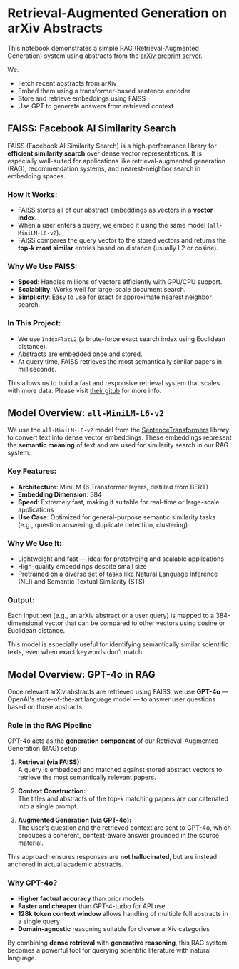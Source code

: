 # Retrieval-Augmented Generation on arXiv Abstracts

This notebook demonstrates a simple RAG (Retrieval-Augmented Generation) system using abstracts from the [arXiv preprint server](https://arxiv.org).

We:
- Fetch recent abstracts from arXiv
- Embed them using a transformer-based sentence encoder
- Store and retrieve embeddings using FAISS
- Use GPT to generate answers from retrieved context

##  FAISS: Facebook AI Similarity Search

FAISS (Facebook AI Similarity Search) is a high-performance library for **efficient similarity search** over dense vector representations. It is especially well-suited for applications like retrieval-augmented generation (RAG), recommendation systems, and nearest-neighbor search in embedding spaces.  

###  How It Works:
- FAISS stores all of our abstract embeddings as vectors in a **vector index**.
- When a user enters a query, we embed it using the same model (`all-MiniLM-L6-v2`).
- FAISS compares the query vector to the stored vectors and returns the **top-k most similar** entries based on distance (usually L2 or cosine).

###  Why We Use FAISS:
- **Speed**: Handles millions of vectors efficiently with GPU/CPU support.
- **Scalability**: Works well for large-scale document search.
- **Simplicity**: Easy to use for exact or approximate nearest neighbor search.

###  In This Project:
- We use `IndexFlatL2` (a brute-force exact search index using Euclidean distance).
- Abstracts are embedded once and stored.
- At query time, FAISS retrieves the most semantically similar papers in milliseconds.

This allows us to build a fast and responsive retrieval system that scales with more data.  Please visit [their gitub](https://github.com/facebookresearch/faiss/wiki/) for more info.


##  Model Overview: `all-MiniLM-L6-v2`

We use the `all-MiniLM-L6-v2` model from the [SentenceTransformers](https://www.sbert.net/) library to convert text into dense vector embeddings. These embeddings represent the **semantic meaning** of text and are used for similarity search in our RAG system.

###  Key Features:
- **Architecture**: MiniLM (6 Transformer layers, distilled from BERT)
- **Embedding Dimension**: 384
- **Speed**: Extremely fast, making it suitable for real-time or large-scale applications
- **Use Case**: Optimized for general-purpose semantic similarity tasks (e.g., question answering, duplicate detection, clustering)

###  Why We Use It:
- Lightweight and fast — ideal for prototyping and scalable applications
- High-quality embeddings despite small size
- Pretrained on a diverse set of tasks like Natural Language Inference (NLI) and Semantic Textual Similarity (STS)

###  Output:
Each input text (e.g., an arXiv abstract or a user query) is mapped to a 384-dimensional vector that can be compared to other vectors using cosine or Euclidean distance.

This model is especially useful for identifying semantically similar scientific texts, even when exact keywords don’t match.

## Model Overview: GPT-4o in RAG

Once relevant arXiv abstracts are retrieved using FAISS, we use **GPT-4o** — OpenAI's state-of-the-art language model — to answer user questions based on those abstracts.

### Role in the RAG Pipeline

GPT-4o acts as the **generation component** of our Retrieval-Augmented Generation (RAG) setup:

1. **Retrieval (via FAISS):**  
   A query is embedded and matched against stored abstract vectors to retrieve the most semantically relevant papers.

2. **Context Construction:**  
   The titles and abstracts of the top-k matching papers are concatenated into a single prompt.

3. **Augmented Generation (via GPT-4o):**  
   The user's question and the retrieved context are sent to GPT-4o, which produces a coherent, context-aware answer grounded in the source material.

This approach ensures responses are **not hallucinated**, but are instead anchored in actual academic abstracts.

### Why GPT-4o?

- **Higher factual accuracy** than prior models
- **Faster and cheaper** than GPT-4-turbo for API use
- **128k token context window** allows handling of multiple full abstracts in a single query
- **Domain-agnostic** reasoning suitable for diverse arXiv categories

By combining **dense retrieval** with **generative reasoning**, this RAG system becomes a powerful tool for querying scientific literature with natural language.

